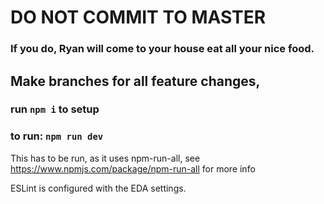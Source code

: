 # DO NOT COMMIT TO MASTER

### If you do, Ryan will come to your house eat all your nice food.

## Make branches for all feature changes,

### run <code>npm i</code> to setup

### to run: <code>npm run dev</code>
This has to be run, as it uses npm-run-all, see https://www.npmjs.com/package/npm-run-all for more info

ESLint is configured with the EDA settings.


